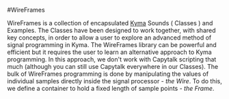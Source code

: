 #WireFrames 

WireFrames is a collection of encapsulated [Kyma](kyma.symbolicsound.com/) Sounds ( Classes ) and Examples. The Classes have been designed to work together, with shared key concepts, in order to allow a user to explore an advanced method of signal programming in Kyma.
The WireFrames library can be powerful and efficient but it requires the user to learn an alternative approach to Kyma programming. In this approach, we don't work with Capytalk scripting that much (although you can still use Capytalk everywhere in our Classes).
The bulk of WireFrames programming is done by manipulating the values of individual samples directly inside the signal processor - _the Wire_.
To do this, we define a container to hold a fixed length of sample points - _the Frame_.

